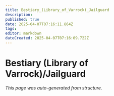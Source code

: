 ```yaml
---
title: Bestiary_(Library_of_Varrock)_Jailguard
description: 
published: true
date: 2025-04-07T07:16:11.864Z
tags: 
editor: markdown
dateCreated: 2025-04-07T07:16:09.722Z
---
```


# Bestiary (Library of Varrock)/Jailguard

*This page was auto-generated from structure.*